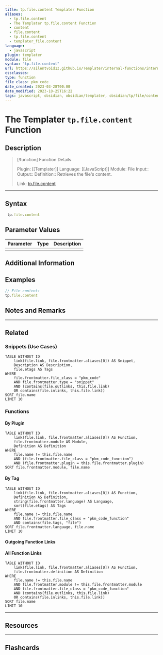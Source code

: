 ```yaml
---
title: tp.file.content Templater Function
aliases:
  - tp.file.content
  - The Templater tp.file.content Function
  - content
  - file.content
  - tp.file.content
  - templater_file.content
language:
  - javascript
plugin: templater
module: file
syntax: "tp.file.content"
url: https://silentvoid13.github.io/Templater/internal-functions/internal-modules/file-module.html#tpfilecontent
cssclasses:
type: function
file_class: pkm_code
date_created: 2023-03-28T00:00
date_modified: 2023-10-25T16:22
tags: javascript, obsidian, obsidian/templater, obsidian/tp/file/content
---
```

# The Templater `tp.file.content` Function

## Description

> [!function] Function Details
>
> Plugin: [[Templater]]
> Language: [[JavaScript]]
> Module: File
> Input::
> Output::
> Definition:: Retrieves the file's content.
>
> Link: [tp.file.content](https://silentvoid13.github.io/Templater/internal-functions/internal-modules/file-module.html#tpfilecontent)

---

## Syntax

```javascript
 tp.file.content
```

## Parameter Values

| Parameter | Type | Description |
|:--------- |:----:|:----------- |
|           |      |             |

## Additional Information

## Examples

```javascript
// File content:
tp.file.content
```

## Notes and Remarks

---

## Related

### Snippets (Use Cases)

<!-- Query limit 10  -->

```dataview
TABLE WITHOUT ID
	link(file.link, file.frontmatter.aliases[0]) AS Snippet,
	Description AS Description,
	file.etags AS Tags
WHERE
	file.frontmatter.file_class = "pkm_code"
	AND file.frontmatter.type = "snippet"
	AND (contains(file.outlinks, this.file.link)
	OR contains(file.inlinks, this.file.link))
SORT file.name
LIMIT 10
```

### Functions

#### By Plugin

```dataview
TABLE WITHOUT ID
	link(file.link, file.frontmatter.aliases[0]) AS Function,
	file.frontmatter.module AS Module,
	Definition AS Definition
WHERE
	file.name != this.file.name
	AND (file.frontmatter.file_class = "pkm_code_function")
	AND (file.frontmatter.plugin = this.file.frontmatter.plugin)
SORT file.frontmatter.module, file.name
```

#### By Tag

<!-- Add tags in contains function as needed  -->
<!-- Query limit 10  -->

```dataview
TABLE WITHOUT ID
	link(file.link, file.frontmatter.aliases[0]) AS Function,
	Definition AS Definition,
	string(file.frontmatter.language) AS Language,
	sort(file.etags) AS Tags
WHERE
	file.name != this.file.name
	AND file.frontmatter.file_class = "pkm_code_function"
	AND contains(file.tags, "file")
SORT file.frontmatter.language, file.name
LIMIT 10
```

#### Outgoing Function Links

<!-- Link related functions here -->

#### All Function Links

<!-- Excluding functions of the same module  -->
<!-- Query limit 10  -->

```dataview
TABLE WITHOUT ID
	link(file.link, file.frontmatter.aliases[0]) AS Function,
	file.frontmatter.definition AS Definition
WHERE
	file.name != this.file.name
	AND file.frontmatter.module != this.file.frontmatter.module
	AND file.frontmatter.file_class = "pkm_code_function"
	AND (contains(file.outlinks, this.file.link)
	OR contains(file.inlinks, this.file.link))
SORT file.name
LIMIT 10
```

---

## Resources

---

## Flashcards
